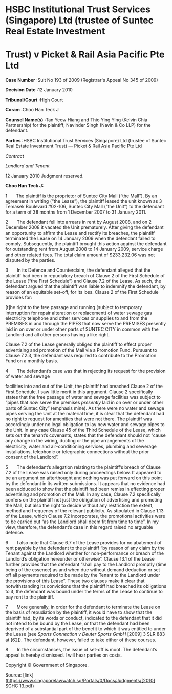# HSBC Institutional Trust Services (Singapore) Ltd (trustee of Suntec Real Estate Investment 

# Trust) v Picket & Rail Asia Pacific Pte Ltd 



**Case Number** :Suit No 193 of 2009 (Registrar's Appeal No 345 of 2009) 

**Decision Date** :12 January 2010 

**Tribunal/Court** :High Court 

**Coram** :Choo Han Teck J 

**Counsel Name(s)** :Tan Yeow Hiang and Thio Ying Ying (Kelvin Chia Partnership) for the plaintiff; Navinder Singh (Navin & Co LLP) for the defendant. 

**Parties** :HSBC Institutional Trust Services (Singapore) Ltd (trustee of Suntec Real Estate Investment Trust) — Picket & Rail Asia Pacific Pte Ltd 

_Contract_ 

_Landlord and Tenant_ 

12 January 2010 Judgment reserved. 

**Choo Han Teck J:** 

1       The plaintiff is the proprietor of Suntec City Mall (“the Mall”). By an agreement in writing (“the Lease”), the plaintiff leased the unit known as 3 Temasek Boulevard #02-106, Suntec City Mall (“the Unit”) to the defendant for a term of 38 months from 1 December 2007 to 31 January 2011. 

2       The defendant fell into arrears in rent by August 2008, and on 2 December 2008 it vacated the Unit prematurely. After giving the defendant an opportunity to affirm the Lease and rectify its breaches, the plaintiff terminated the Lease on 14 January 2009 when the defendant failed to comply. Subsequently, the plaintiff brought this action against the defendant for outstanding rent from August 2008 to 14 January 2009, service charge and other related fees. The total claim amount of $233,232.06 was not disputed by the parties. 

3       In its Defence and Counterclaim, the defendant alleged that the plaintiff had been in repudiatory breach of Clause 2 of the First Schedule of the Lease (“the First Schedule”) and Clause 7.2 of the Lease. As such, the defendant argued that the plaintiff was liable to indemnify the defendant, by reason of an equitable set-off, for its loss. Clause 2 of the First Schedule provides for: 

 [t]he right to the free passage and running (subject to temporary interruption for repair alteration or replacement) of water sewage gas electricity telephone and other services or supplies to and from the PREMISES in and through the PIPES that now serve the PREMISES presently laid in on over or under other parts of SUNTEC CITY in common with the Landlord and all other persons having a like right. 

Clause 7.2 of the Lease generally obliged the plaintiff to effect proper advertising and promotion of the Mall via a Promotion Fund. Pursuant to Clause 7.2.3, the defendant was required to contribute to the Promotion Fund on a monthly basis. 

4       The defendant’s case was that in rejecting its request for the provision of water and sewage 


facilities into and out of the Unit, the plaintiff had breached Clause 2 of the First Schedule. I saw little merit in this argument. Clause 2 specifically states that the free passage of water and sewage facilities was subject to “pipes that _now_ serve the premises _presently_ laid in on over or under other parts of Suntec City” (emphasis mine). As there were no water and sewage pipes serving the Unit at the material time, it is clear that the defendant had no right to request for amenities that were not there. The plaintiff was accordingly under no legal obligation to lay new water and sewage pipes to the Unit. In any case Clause 45 of the Third Schedule of the Lease, which sets out the tenant’s covenants, states that the defendant should not “cause any change in the wiring, ducting or the pipe arrangements of the electricity, water and air-conditioning services, plumbing and sewerage installations, telephonic or telegraphic connections without the prior consent of the Landlord”. 

5       The defendant’s allegation relating to the plaintiff’s breach of Clause 7.2 of the Lease was raised only during proceedings below. It appeared to be an argument on afterthought and nothing was put forward on this point by the defendant in its written submissions. It appears that no evidence had been adduced to show that the plaintiff had been remiss in effecting proper advertising and promotion of the Mall. In any case, Clause 7.2 specifically confers on the plaintiff not just the obligation of advertising and promoting the Mall, but also the right to decide without any restriction the extent, method and frequency of the relevant publicity. As stipulated in Clause 1.13 of the Lease, which Clause 7.2 incorporates, the promotional activities were to be carried out “as the Landlord shall deem fit from time to time”. In my view, therefore, the defendant’s case in this regard raised no arguable defence. 

6       I also note that Clause 6.7 of the Lease provides for no abatement of rent payable by the defendant to the plaintiff “by reason of any claim by the Tenant against the Landlord whether for non-performance or breach of the Landlord’s obligation hereunder or otherwise”. Clause 13.1 of the Lease further provides that the defendant “shall pay to the Landlord promptly (time being of the essence) as and when due without demand deduction or set off all payments required to be made by the Tenant to the Landlord under the provisions of this Lease”. These two clauses make it clear that notwithstanding its convictions that the plaintiff had breached its obligations to it, the defendant was bound under the terms of the Lease to continue to pay rent to the plaintiff. 

7       More generally, in order for the defendant to terminate the Lease on the basis of repudiation by the plaintiff, it would have to show that the plaintiff had, by its words or conduct, indicated to the defendant that it did not intend to be bound by the Lease, or that the defendant had been deprived of a substantial part of the benefit to which it was entitled to under the Lease (see _Sports Connection v Deuter Sports GmbH_ <span class="citation">[2009] 3 SLR 883</span> at [62]). The defendant, however, failed to take either of these courses. 

8       In the circumstances, the issue of set-off is moot. The defendant’s appeal is hereby dismissed. I will hear parties on costs. 

 Copyright © Government of Singapore. 


Source: [link](https://www.singaporelawwatch.sg/Portals/0/Docs/Judgments/[2010] SGHC 13.pdf)
